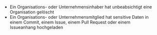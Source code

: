 <ul><li>Ein Organisations- oder Unternehmensinhaber hat unbeabsichtigt eine Organisation gelöscht</li><li>Ein Organisations- oder Unternehmensmitglied hat sensitive Daten in einem Commit, einem Issue, einem Pull Request oder einem Issueanhang hochgeladen</li></ul>